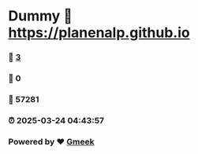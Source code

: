# Dummy :link: https://planenalp.github.io 
### :page_facing_up: [3](https://planenalp.github.io/tag.html) 
### :speech_balloon: 0 
### :hibiscus: 57281 
### :alarm_clock: 2025-03-24 04:43:57 
### Powered by :heart: [Gmeek](https://github.com/Meekdai/Gmeek)
